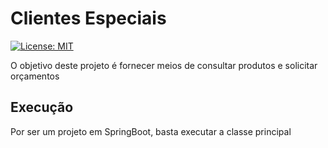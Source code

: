 # Clientes Especiais

[![License: MIT](https://img.shields.io/badge/License-MIT-yellow.svg)](https://opensource.org/licenses/MIT)

O objetivo deste projeto é fornecer meios de consultar produtos e solicitar orçamentos


## Execução

Por ser um projeto em SpringBoot, basta executar a classe principal
